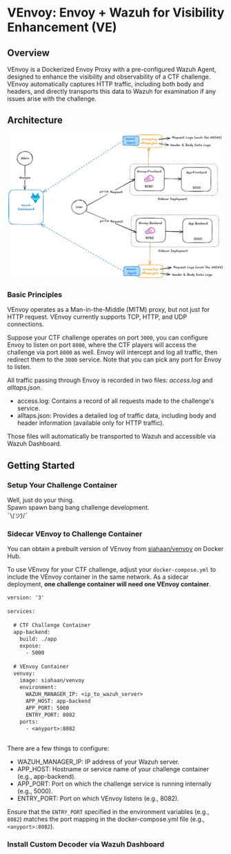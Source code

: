 # VEnvoy: Envoy + Wazuh for Visibility Enhancement (VE)

## Overview
VEnvoy is a Dockerized Envoy Proxy with a pre-configured Wazuh Agent, designed to enhance the visibility and observability of a CTF challenge. VEnvoy automatically captures HTTP traffic, including both body and headers, and directly transports this data to Wazuh for examination if any issues arise with the challenge.

## Architecture 

![alt text](./graphics/architecture.png)

### Basic Principles

VEnvoy operates as a Man-in-the-Middle (MITM) proxy, but not just for HTTP request. VEnvoy currently supports TCP, HTTP, and UDP connections.

Suppose your CTF challenge operates on port `3000`, you can configure Envoy to listen on port `8000`, where the CTF players will access the challenge via port `8000` as well. Envoy will intercept and log all traffic, then redirect them to the `3000` service. Note that you can pick any port for Envoy to listen.

All traffic passing through Envoy is recorded in two files: *access.log* and *alltaps.json*. 
- access.log: Contains a record of all requests made to the challenge's service.
- alltaps.json: Provides a detailed log of traffic data, including body and header information (available only for HTTP traffic).

Those files will automatically be transported to Wazuh and accessible via Wazuh Dashboard.

## Getting Started
### Setup Your Challenge Container
Well, just do your thing.\
Spawn spawn bang bang challenge development.\
¯\\_(ツ)_/¯

### Sidecar VEnvoy to Challenge Container

You can obtain a prebuilt version of VEnvoy from [siahaan/venvoy](https://hub.docker.com/repository/docker/siahaan/venvoy) on Docker Hub.

To use VEnvoy for your CTF challenge, adjust your `docker-compose.yml` to include the VEnvoy container in the same network. As a sidecar deployment, **one challenge container will need one VEnvoy container**.

```
version: '3'

services:
  
  # CTF Challenge Container
  app-backend:
    build: ./app
    expose:
      - 5000
  
  # VEnvoy Container
  venvoy:
    image: siahaan/venvoy
    environment:
      WAZUH_MANAGER_IP: <ip_to_wazuh_server>
      APP_HOST: app-backend
      APP_PORT: 5000
      ENTRY_PORT: 8082 
    ports:
      - <anyport>:8082
    
```

There are a few things to configure:
- WAZUH_MANAGER_IP: IP address of your Wazuh server.
- APP_HOST: Hostname or service name of your challenge container (e.g., app-backend).
- APP_PORT: Port on which the challenge service is running internally (e.g., 5000).
- ENTRY_PORT:  Port on which VEnvoy listens (e.g., 8082).

Ensure that the `ENTRY_PORT` specified in the environment variables (e.g., `8082`) matches the port mapping in the docker-compose.yml file (e.g., `<anyport>:8082`).

### Install Custom Decoder via Wazuh Dashboard

